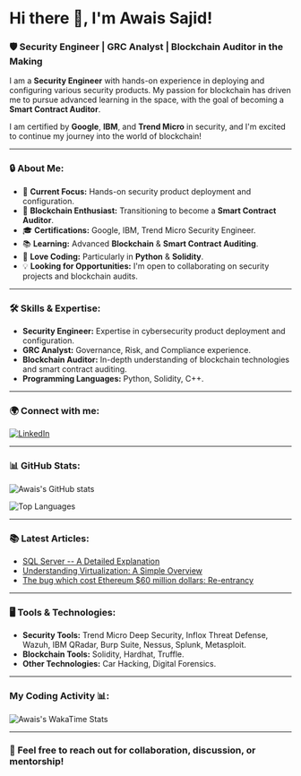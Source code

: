 # Hi there 👋, I'm Awais Sajid!
### 🛡️ Security Engineer | GRC Analyst | Blockchain Auditor in the Making

I am a **Security Engineer** with hands-on experience in deploying and configuring various security products. My passion for blockchain has driven me to pursue advanced learning in the space, with the goal of becoming a **Smart Contract Auditor**.

I am certified by **Google**, **IBM**, and **Trend Micro** in security, and I'm excited to continue my journey into the world of blockchain!

---


### 🔒 About Me:
- 🔐 **Current Focus:** Hands-on security product deployment and configuration.
- 🔗 **Blockchain Enthusiast:** Transitioning to become a **Smart Contract Auditor**.
- 🎓 **Certifications:** Google, IBM, Trend Micro Security Engineer.
- 📚 **Learning:** Advanced **Blockchain** & **Smart Contract Auditing**.
- 🐍 **Love Coding:** Particularly in **Python** & **Solidity**.
- 💡 **Looking for Opportunities:** I'm open to collaborating on security projects and blockchain audits.

---

### 🛠️ Skills & Expertise:
- **Security Engineer:** Expertise in cybersecurity product deployment and configuration.
- **GRC Analyst:** Governance, Risk, and Compliance experience.
- **Blockchain Auditor:** In-depth understanding of blockchain technologies and smart contract auditing.
- **Programming Languages:** Python, Solidity, C++.

---

### 🌍 Connect with me:
[![LinkedIn](https://img.shields.io/badge/LinkedIn-Connect-blue?style=for-the-badge&logo=linkedin)](https://www.linkedin.com/in/awais-sajid)

---

### 📊 GitHub Stats:

![Awais's GitHub stats](https://github-readme-stats.vercel.app/api?username=awais922609&show_icons=true&theme=dark)

![Top Languages](https://github-readme-stats.vercel.app/api/top-langs/?username=awais922609&layout=compact&theme=dark)

---

### 📚 Latest Articles:
- [SQL Server -- A Detailed Explanation](https://medium.com/@black_Diamond/sql-server-a-detail-explanation-bb1f7d2b4062)
- [Understanding Virtualization: A Simple Overview](https://medium.com/@black_Diamond/understanding-virtualization-a-simple-overview-f1099316c7a5)
- [The bug which cost Ethereum $60 million dollars: Re-entrancy](https://medium.com/@black_Diamond/the-bug-which-cost-ethereum-60-million-dollars-re-entrancy-7cb7aaa6187a)

---

### 🖥️ Tools & Technologies:
- **Security Tools:** Trend Micro Deep Security, Inflox Threat Defense, Wazuh, IBM QRadar, Burp Suite, Nessus, Splunk, Metasploit.
- **Blockchain Tools:** Solidity, Hardhat, Truffle.
- **Other Technologies:** Car Hacking, Digital Forensics.

---

### My Coding Activity 📊: 
![Awais's WakaTime Stats](https://github-readme-stats.vercel.app/api/wakatime?username=asajid03&layout=compact)

---


### 💬 Feel free to reach out for collaboration, discussion, or mentorship!
